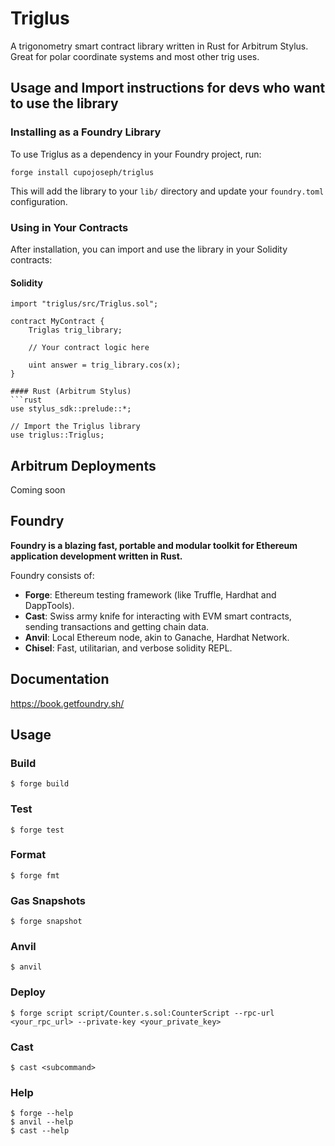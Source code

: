 # Triglus

A trigonometry smart contract library written in Rust for Arbitrum Stylus. Great for polar coordinate systems and most other trig uses.

## Usage and Import instructions for devs who want to use the library

### Installing as a Foundry Library

To use Triglus as a dependency in your Foundry project, run:

```shell
forge install cupojoseph/triglus
```

This will add the library to your `lib/` directory and update your `foundry.toml` configuration.

### Using in Your Contracts

After installation, you can import and use the library in your Solidity contracts:

#### Solidity 
```solidity
import "triglus/src/Triglus.sol";

contract MyContract {
    Triglas trig_library;
    
    // Your contract logic here

    uint answer = trig_library.cos(x);
}

#### Rust (Arbitrum Stylus)
```rust
use stylus_sdk::prelude::*;

// Import the Triglus library
use triglus::Triglus;
```

## Arbitrum Deployments

Coming soon




## Foundry

**Foundry is a blazing fast, portable and modular toolkit for Ethereum application development written in Rust.**

Foundry consists of:

-   **Forge**: Ethereum testing framework (like Truffle, Hardhat and DappTools).
-   **Cast**: Swiss army knife for interacting with EVM smart contracts, sending transactions and getting chain data.
-   **Anvil**: Local Ethereum node, akin to Ganache, Hardhat Network.
-   **Chisel**: Fast, utilitarian, and verbose solidity REPL.

## Documentation

https://book.getfoundry.sh/

## Usage

### Build

```shell
$ forge build
```

### Test

```shell
$ forge test
```

### Format

```shell
$ forge fmt
```

### Gas Snapshots

```shell
$ forge snapshot
```

### Anvil

```shell
$ anvil
```

### Deploy

```shell
$ forge script script/Counter.s.sol:CounterScript --rpc-url <your_rpc_url> --private-key <your_private_key>
```

### Cast

```shell
$ cast <subcommand>
```

### Help

```shell
$ forge --help
$ anvil --help
$ cast --help
```
